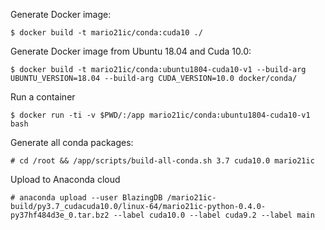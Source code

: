 
Generate Docker image:
```
$ docker build -t mario21ic/conda:cuda10 ./
```

Generate Docker image from Ubuntu 18.04 and Cuda 10.0:
```
$ docker build -t mario21ic/conda:ubuntu1804-cuda10-v1 --build-arg UBUNTU_VERSION=18.04 --build-arg CUDA_VERSION=10.0 docker/conda/
```

Run a container
```
$ docker run -ti -v $PWD/:/app mario21ic/conda:ubuntu1804-cuda10-v1 bash
```

Generate all conda packages:
```
# cd /root && /app/scripts/build-all-conda.sh 3.7 cuda10.0 mario21ic
```

Upload to Anaconda cloud
```
# anaconda upload --user BlazingDB /mario21ic-build/py3.7_cudacuda10.0/linux-64/mario21ic-python-0.4.0-py37hf484d3e_0.tar.bz2 --label cuda10.0 --label cuda9.2 --label main
```
